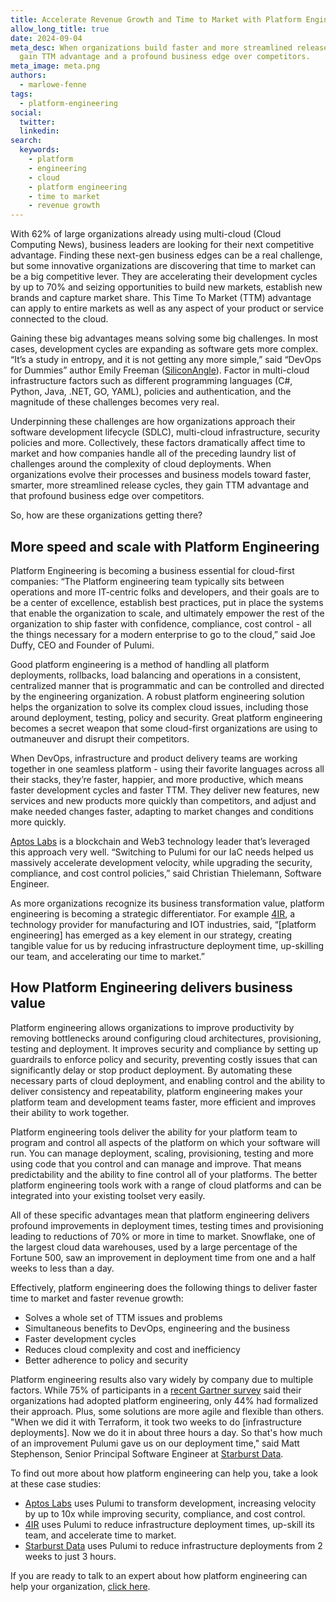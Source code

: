 ```yaml
---
title: Accelerate Revenue Growth and Time to Market with Platform Engineering
allow_long_title: true
date: 2024-09-04
meta_desc: When organizations build faster and more streamlined release cycles, they
  gain TTM advantage and a profound business edge over competitors.
meta_image: meta.png
authors:
  - marlowe-fenne
tags:
  - platform-engineering
social:
  twitter:
  linkedin:
search:
  keywords:
    - platform
    - engineering
    - cloud
    - platform engineering
    - time to market
    - revenue growth
---
```


With 62% of large organizations already using multi-cloud (Cloud Computing News), business leaders are looking for their next competitive advantage. Finding these next-gen business edges can be a real challenge, but some innovative organizations are discovering that time to market can be a big competitive lever. They are accelerating their development cycles by up to 70% and seizing opportunities to build new markets, establish new brands and capture market share. This Time To Market (TTM) advantage can apply to entire markets as well as any aspect of your product or service connected to the cloud.

<!--more-->

Gaining these big advantages means solving some big challenges. In most cases, development cycles are expanding as software gets more complex. “It’s a study in entropy, and it is not getting any more simple,” said “DevOps for Dummies” author Emily Freeman ([SiliconAngle](https://siliconangle.com/2021/09/29/devops-dummies-author-emily-freeman-introduces-revolutionary-model-modern-software-development-awsq3/)). Factor in multi-cloud infrastructure factors such as different programming languages (C#, Python, Java, .NET, GO, YAML), policies and authentication, and the magnitude of these challenges becomes very real.

Underpinning these challenges are how organizations approach their software development lifecycle (SDLC), multi-cloud infrastructure, security policies and more. Collectively, these factors dramatically affect time to market and how companies handle all of the preceding laundry list of challenges around the complexity of cloud deployments. When organizations evolve their processes and business models toward faster, smarter, more streamlined release cycles, they gain TTM advantage and that profound business edge over competitors.

So, how are these organizations getting there?

## More speed and scale with Platform Engineering

Platform Engineering is becoming a business essential for cloud-first companies: “The Platform engineering team typically sits between operations and more IT-centric folks and developers, and their goals are to be a center of excellence, establish best practices, put in place the systems that enable the organization to scale, and ultimately empower the rest of the organization to ship faster with confidence, compliance, cost control - all the things necessary for a modern enterprise to go to the cloud,” said Joe Duffy, CEO and Founder of Pulumi.

Good platform engineering is a method of handling all platform deployments, rollbacks, load balancing and operations in a consistent, centralized manner that is programmatic and can be controlled and directed by the engineering organization. A robust platform engineering solution helps the organization to solve its complex cloud issues, including those around deployment, testing, policy and security. Great platform engineering becomes a secret weapon that some cloud-first organizations are using to outmaneuver and disrupt their competitors.

When DevOps, infrastructure and product delivery teams are working together in one seamless platform - using their favorite languages across all their stacks, they’re faster, happier, and more productive, which means faster development cycles and faster TTM. They deliver new features, new services and new products more quickly than competitors, and adjust and make needed changes faster, adapting to market changes and conditions more quickly.

[Aptos Labs](https://www.pulumi.com/case-studies/aptos/) is a blockchain and Web3 technology leader that’s leveraged this approach very well. “Switching to Pulumi for our IaC needs helped us massively accelerate development velocity, while upgrading the security, compliance, and cost control policies,” said Christian Thielemann, Software Engineer.

As more organizations recognize its business transformation value, platform engineering is becoming a strategic differentiator. For example [4IR](https://www.pulumi.com/case-studies/4ir/), a technology provider for manufacturing and IOT industries, said, “[platform engineering] has emerged as a key element in our strategy, creating tangible value for us by reducing infrastructure deployment time, up-skilling our team, and accelerating our time to market.”

## How Platform Engineering delivers business value

Platform engineering allows organizations to improve productivity by removing bottlenecks around configuring cloud architectures, provisioning, testing and deployment. It improves security and compliance by setting up guardrails to enforce policy and security, preventing costly issues that can significantly delay or stop product deployment. By automating these necessary parts of cloud deployment, and enabling control and the ability to deliver consistency and repeatability, platform engineering makes your platform team and development teams faster, more efficient and improves their ability to work together.

Platform engineering tools deliver the ability for your platform team to program and control all aspects of the platform on which your software will run. You can manage deployment, scaling, provisioning, testing and more using code that you control and can manage and improve. That means predictability and the ability to fine control all of your platforms. The better platform engineering tools work with a range of cloud platforms and can be integrated into your existing toolset very easily.

All of these specific advantages mean that platform engineering delivers profound improvements in deployment times, testing times and provisioning leading to reductions of 70% or more in time to market. Snowflake, one of the largest cloud data warehouses, used by a large percentage of the Fortune 500, saw an improvement in deployment time from one and a half weeks to less than a day.

Effectively, platform engineering does the following things to deliver faster time to market and faster revenue growth:

- Solves a whole set of TTM issues and problems
- Simultaneous benefits to DevOps, engineering and the business
- Faster development cycles
- Reduces cloud complexity and cost and inefficiency
- Better adherence to policy and security

Platform engineering results also vary widely by company due to multiple factors. While 75% of participants in a [recent Gartner survey](https://www.gartner.com/en/infrastructure-and-it-operations-leaders/topics/platform-engineering) said their organizations had adopted platform engineering, only 44% had formalized their approach. Plus, some solutions are more agile and flexible than others. "When we did it with Terraform, it took two weeks to do [infrastructure deployments]. Now we do it in about three hours a day. So that's how much of an improvement Pulumi gave us on our deployment time," said Matt Stephenson, Senior Principal Software Engineer at [Starburst Data](https://www.pulumi.com/case-studies/starburst/).

To find out more about how platform engineering can help you, take a look at these case studies:

- [Aptos Labs](https://www.pulumi.com/case-studies/aptos/) uses Pulumi to transform development, increasing velocity by up to 10x while improving security, compliance, and cost control.
- [4IR](https://www.pulumi.com/case-studies/aptos/) uses Pulumi to reduce infrastructure deployment times, up-skill its team, and accelerate time to market.
- [Starburst Data](https://www.pulumi.com/case-studies/starburst/) uses Pulumi to reduce infrastructure deployments from 2 weeks to just 3 hours.

If you are ready to talk to an expert about how platform engineering can help your organization, [click here](https://www.pulumi.com/contact/?form=sales).
